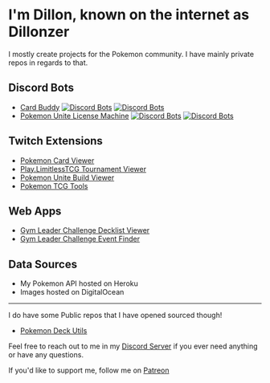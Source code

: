# I'm Dillon, known on the internet as Dillonzer

I mostly create projects for the Pokemon community. I have mainly private repos in regards to that.

## Discord Bots
- [Card Buddy](https://top.gg/bot/642081991071891469) [![Discord Bots](https://top.gg/api/widget/status/642081991071891469.svg)](https://top.gg/bot/642081991071891469) [![Discord Bots](https://top.gg/api/widget/servers/642081991071891469.svg)](https://top.gg/bot/642081991071891469)
- [Pokemon Unite License Machine](https://top.gg/bot/867595735380918272) 
[![Discord Bots](https://top.gg/api/widget/status/867595735380918272.svg)](https://top.gg/bot/867595735380918272) [![Discord Bots](https://top.gg/api/widget/servers/867595735380918272.svg)](https://top.gg/bot/867595735380918272)

## Twitch Extensions
- [Pokemon Card Viewer](https://dashboard.twitch.tv/extensions/nrrvpf717ckxt3g6k48vlbi7jonv8x)
- [Play.LimitlessTCG Tournament Viewer](https://dashboard.twitch.tv/extensions/xb61ayc9z654d0nomoe3z6eo7cglfh)
- [Pokemon Unite Build Viewer](https://dashboard.twitch.tv/extensions/442dnakrbplhbrsjz5en1bc53i7obr)
- [Pokemon TCG Tools](https://dashboard.twitch.tv/extensions/bf7z4pzhly2scjpl4py0iwzk0g0tu3)

## Web Apps
- [Gym Leader Challenge Decklist Viewer](https://gymleaderchallenge.com/decklist-viewer/)
- [Gym Leader Challenge Event Finder](https://gymleaderchallenge.com/event-finder/)

## Data Sources
- My Pokemon API hosted on Heroku
- Images hosted on DigitalOcean

------------
I do have some Public repos that I have opened sourced though!
- [Pokemon Deck Utils](https://dillonzer.github.io/Pokemon_Deck_Utils/index.html)

Feel free to reach out to me in my [Discord Server](https://discord.gg/SqpJZn2) if you ever need anything or have any questions. 

If you'd like to support me, follow me on [Patreon](https://www.patreon.com/bePatron?u=34112337)

